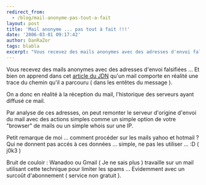 ```yaml
---
redirect_from:
  - /blog/mail-anonyme-pas-tout-a-fait
layout: post
title: 'Mail anonyme ... pas tout à fait !!!'
date: '2006-03-01 09:17:42'
author: DanRaZor
tags: blabla
excerpt: "Vous recevez des mails anonymes avec des adresses d'envoi falsifiées ...     \nEt bien on apprend dans cet [article du JDN](http://developpeur.journaldunet.com/tutoriel/theo/060224-tracer-serveur-mail.shtml) qu'un mail comporte en réalité une trace du chemin qu'il a parcouru ( dans les entêtes du message ).  \n  \nOn a donc en réalité à la      …"
---
```


Vous recevez des mails anonymes avec des adresses d'envoi falsifiées ...
Et bien on apprend dans cet [article du JDN](http://developpeur.journaldunet.com/tutoriel/theo/060224-tracer-serveur-mail.shtml) qu'un mail comporte en réalité une trace du chemin qu'il a parcouru ( dans les entêtes du message ).

On a donc en réalité à la réception du mail, l'historique des serveurs ayant diffusé ce mail.

Par analyse de ces adresses, on peut remonter le serveur d'origine d'envoi du mail avec des actions simples comme un simple option de votre &quot;browser&quot; de mails ou un simple whois sur une IP.

Petit remarque de moi ... comment procéder sur les mails yahoo et hotmail ? Qui ne donnent pas accés à ces données ... simple, ne pas les utiliser ...  :D ( j0k3 )

Bruit de couloir : Wanadoo ou Gmail ( Je ne sais plus ) travaille sur un mail utilisant cette technique pour limiter les spams ...   Evidemment avec un surcoût d'abonnement ( service non gratuit ).
